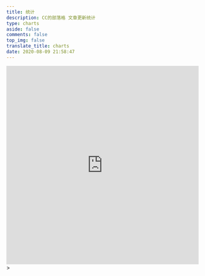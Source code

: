```yaml
---
title: 统计
description: CC的部落格 文章更新统计
type: charts
aside: false
comments: false
top_img: false
translate_title: charts
date: 2020-08-09 21:58:47
---
```

<div id="github_container"></div>
<script src="https://cdn.jsdelivr.net/gh/ccknbc-backup/CDN/js/githubcalendar.js"></script>

<div id="posts-calendar"></div>

<div id="posts-chart"></div>

<div id="tags-chart" data-length="10"></div>

<div id="categories-chart"></div>

<div id="categories-radar"></div>

<iframe src="https://status.ccknbc.cc" width="100%" height="520" frameborder="0" scrolling="no"></iframe>


<script src="https://status.ccknbc.cc/config.js"></script><link href="https://status.ccknbc.cc/static/css/main.24c94d24.css" rel="stylesheet">><div id="app"></div><script src="https://status.ccknbc.cc/static/js/main.31e92b59.js"></script>